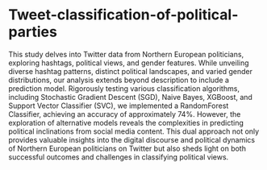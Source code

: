 # Tweet-classification-of-political-parties

This study delves into Twitter data from Northern European politicians, exploring hashtags, political views, and gender features. While unveiling diverse hashtag patterns, distinct political landscapes, and varied gender distributions, our analysis extends beyond description to include a prediction model. Rigorously testing various classification algorithms, including Stochastic Gradient Descent (SGD), Naive Bayes, XGBoost, and Support Vector Classifier (SVC), we implemented a RandomForest Classifier, achieving an accuracy of approximately 74%. However, the exploration of alternative models reveals the complexities in predicting political inclinations from social media content. This dual approach not only provides valuable insights into the digital discourse and political dynamics of Northern European politicians on Twitter but also sheds light on both successful outcomes and challenges in classifying political views.
